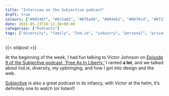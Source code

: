 ```yaml
---
title: "Interview on the Subjective podcast"
draft: true
colours: ["#00548f", "#0c5a82", "#0f6a99", "#094462", "#0079cd", "#073349", "#0079cd"]
date: 2015-05-23T16:12:38+00:00
categories: ["Podcasts"]
tags: ["diversity", "family", "Ind.ie", "industry", "personal", "privacy", "women"]
---
```


{{< oldpost >}}

At the beginning of the week, I had fun talking to Victor Johnson on [Episode 9 of the Subjective podcast, ‘Free As In Liberty.’](http://subjective.fm/episodes/9) I ranted **a lot**, and we talked about Ind.ie, diversity, my upbringing, and how I got into design and the web.

[Subjective](http://subjective.fm) is also a great podcast in its infancy, with Victor at the helm, it’s definitely one to watch (or listen!)

	